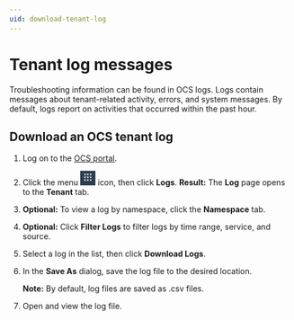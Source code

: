 ```yaml
---
uid: download-tenant-log
---
```


# Tenant log messages

Troubleshooting information can be found in OCS logs. Logs contain messages about tenant-related activity, errors, and system messages. By default, logs report on activities that occurred within the past hour.

## Download an OCS tenant log

1. Log on to the [OCS portal](https://cloud.osisoft.com).
   
2. Click the menu ![ ](../../images/waffle-button.png) icon, then click **Logs**.
   **Result:** The **Log** page opens to the **Tenant** tab.

3. **Optional:** To view a log by namespace, click the **Namespace** tab.

4. **Optional:** Click **Filter Logs** to filter logs by time range, service, and source.

5. Select a log in the list, then click **Download Logs**.

6. In the **Save As** dialog, save the log file to the desired location.

   **Note:** By default, log files are saved as .csv files.

7. Open and view the log file.
